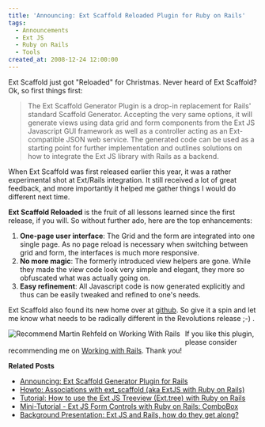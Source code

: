 ```yaml
---
title: 'Announcing: Ext Scaffold Reloaded Plugin for Ruby on Rails'
tags:
  - Announcements
  - Ext JS
  - Ruby on Rails
  - Tools
created_at: 2008-12-24 12:00:00
---
```


Ext Scaffold just got "Reloaded" for Christmas. Never heard of Ext Scaffold? Ok, so first things first:
<blockquote>The Ext Scaffold Generator Plugin is a drop-in replacement for Rails' standard Scaffold Generator. Accepting the very same options, it will generate views using data grid and form components from the Ext JS Javascript GUI framework as well as a controller acting as an Ext-compatible JSON web service. The generated code can be used as a starting point for further implementation and outlines solutions on how to integrate the Ext JS library with Rails as a backend.</blockquote>
When Ext Scaffold was first released earlier this year, it was a rather experimental shot at Ext/Rails integration. It still received a lot of great feedback, and more importantly it helped me gather things I would do different next time.

<strong>Ext Scaffold Reloaded</strong> is the fruit of all lessons learned since the first release, if you will. So without further ado, here are the top enhancements:
<ol>
	<li><strong>One-page user interface</strong>: The Grid and the form are integrated into one single page. As no page reload is necessary when switching between grid and form, the interfaces is much more responsive.</li>
	<li><strong>No more magic</strong>: The formerly introduced view helpers are gone. While they made the view code look very simple and elegant, they more so obfuscated what was actually going on.</li>
	<li><strong>Easy refinement</strong>: All Javascript code is now generated explicitly and thus can be easily tweaked and refined to one's needs.</li>
</ol>
Ext Scaffold also found its new home over at <a href="http://github.com/martinrehfeld/ext_scaffold/">github</a>. So give it a spin and let me know what needs to be radically different in the Revolutions release ;-) .

<a href="http://www.workingwithrails.com/recommendation/new/person/6641-martin-rehfeld"><img align="left" alt="Recommend Martin Rehfeld on Working With Rails" style="border: 0pt none ; padding-right: 7px; padding-bottom: 5px" src="http://workingwithrails.com/images/tools/compact-small-button.jpg" /></a>If you like this plugin, please consider recommending me on <a href="http://www.workingwithrails.com/recommendation/new/person/6641-martin-rehfeld">Working with Rails</a>. Thank you!

<div style="clear: left"><strong>Related Posts</strong></div>
<ul>
	<li><a href="/2008/01/18/announcing-ext-scaffold-generator-plugin-for-rails/">Announcing: Ext Scaffold Generator Plugin for Rails</a></li>
	<li><a href="/2009/02/17/howto-associations-with-ext_scaffold-aka-extjs-with-ruby-on-rails/">Howto: Associations with ext_scaffold (aka ExtJS with Ruby on Rails)</a></li>
	<li><a href="/2008/01/26/howto-use-the-ext-js-treeview-exttree-with-ruby-on-rails/">Tutorial: How to use the Ext JS Treeview (Ext.tree) with Ruby on Rails</a></li>
	<li><a href="/2008/02/02/advanced-ext-js-form-controls-with-ruby-on-rails-combobox/">Mini-Tutorial - Ext JS Form Controls with Ruby on Rails: ComboBox</a></li>
	<li><a href="/2008/01/08/ext-js-and-rails-how-do-they-get-along/">Background Presentation: Ext JS and Rails, how do they get along?</a></li>
</ul>

